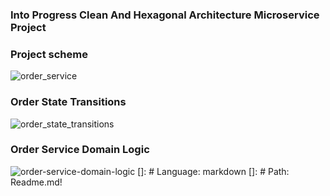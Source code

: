 ### Into Progress Clean And Hexagonal Architecture Microservice Project

### Project scheme
![order_service](https://user-images.githubusercontent.com/48466124/177784427-72e411f6-14c3-4995-b24f-c6ebe48a8e39.png)

### Order State Transitions
![order_state_transitions](https://user-images.githubusercontent.com/48466124/177784590-6f6a30a6-5d95-4da3-af06-e9e54e946ae7.png)

### Order Service Domain Logic
![order-service-domain-logic](https://user-images.githubusercontent.com/48466124/177784605-54b3b75f-9d07-4197-af36-13eaa880a6c8.png)
[]: # Language: markdown
[]: # Path: Readme.md!
